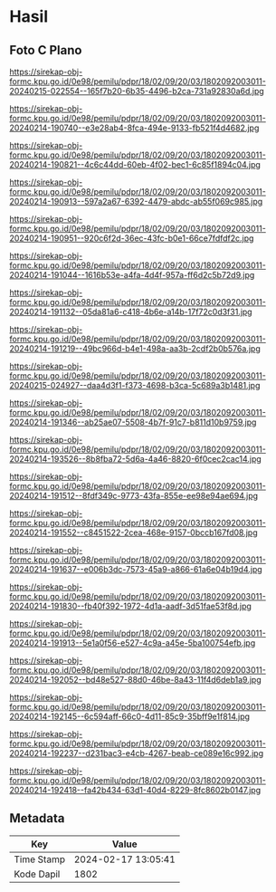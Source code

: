 # Hasil

## Foto C Plano

https://sirekap-obj-formc.kpu.go.id/0e98/pemilu/pdpr/18/02/09/20/03/1802092003011-20240215-022554--165f7b20-6b35-4496-b2ca-731a92830a6d.jpg

https://sirekap-obj-formc.kpu.go.id/0e98/pemilu/pdpr/18/02/09/20/03/1802092003011-20240214-190740--e3e28ab4-8fca-494e-9133-fb521f4d4682.jpg

https://sirekap-obj-formc.kpu.go.id/0e98/pemilu/pdpr/18/02/09/20/03/1802092003011-20240214-190821--4c6c44dd-60eb-4f02-bec1-6c85f1894c04.jpg

https://sirekap-obj-formc.kpu.go.id/0e98/pemilu/pdpr/18/02/09/20/03/1802092003011-20240214-190913--597a2a67-6392-4479-abdc-ab55f069c985.jpg

https://sirekap-obj-formc.kpu.go.id/0e98/pemilu/pdpr/18/02/09/20/03/1802092003011-20240214-190951--920c6f2d-36ec-43fc-b0e1-66ce7fdfdf2c.jpg

https://sirekap-obj-formc.kpu.go.id/0e98/pemilu/pdpr/18/02/09/20/03/1802092003011-20240214-191044--1616b53e-a4fa-4d4f-957a-ff6d2c5b72d9.jpg

https://sirekap-obj-formc.kpu.go.id/0e98/pemilu/pdpr/18/02/09/20/03/1802092003011-20240214-191132--05da81a6-c418-4b6e-a14b-17f72c0d3f31.jpg

https://sirekap-obj-formc.kpu.go.id/0e98/pemilu/pdpr/18/02/09/20/03/1802092003011-20240214-191219--49bc966d-b4e1-498a-aa3b-2cdf2b0b576a.jpg

https://sirekap-obj-formc.kpu.go.id/0e98/pemilu/pdpr/18/02/09/20/03/1802092003011-20240215-024927--daa4d3f1-f373-4698-b3ca-5c689a3b1481.jpg

https://sirekap-obj-formc.kpu.go.id/0e98/pemilu/pdpr/18/02/09/20/03/1802092003011-20240214-191346--ab25ae07-5508-4b7f-91c7-b811d10b9759.jpg

https://sirekap-obj-formc.kpu.go.id/0e98/pemilu/pdpr/18/02/09/20/03/1802092003011-20240214-193526--8b8fba72-5d6a-4a46-8820-6f0cec2cac14.jpg

https://sirekap-obj-formc.kpu.go.id/0e98/pemilu/pdpr/18/02/09/20/03/1802092003011-20240214-191512--8fdf349c-9773-43fa-855e-ee98e94ae694.jpg

https://sirekap-obj-formc.kpu.go.id/0e98/pemilu/pdpr/18/02/09/20/03/1802092003011-20240214-191552--c8451522-2cea-468e-9157-0bccb167fd08.jpg

https://sirekap-obj-formc.kpu.go.id/0e98/pemilu/pdpr/18/02/09/20/03/1802092003011-20240214-191637--e006b3dc-7573-45a9-a866-61a6e04b19d4.jpg

https://sirekap-obj-formc.kpu.go.id/0e98/pemilu/pdpr/18/02/09/20/03/1802092003011-20240214-191830--fb40f392-1972-4d1a-aadf-3d51fae53f8d.jpg

https://sirekap-obj-formc.kpu.go.id/0e98/pemilu/pdpr/18/02/09/20/03/1802092003011-20240214-191913--5e1a0f56-e527-4c9a-a45e-5ba100754efb.jpg

https://sirekap-obj-formc.kpu.go.id/0e98/pemilu/pdpr/18/02/09/20/03/1802092003011-20240214-192052--bd48e527-88d0-46be-8a43-11f4d6deb1a9.jpg

https://sirekap-obj-formc.kpu.go.id/0e98/pemilu/pdpr/18/02/09/20/03/1802092003011-20240214-192145--6c594aff-66c0-4d11-85c9-35bff9e1f814.jpg

https://sirekap-obj-formc.kpu.go.id/0e98/pemilu/pdpr/18/02/09/20/03/1802092003011-20240214-192237--d231bac3-e4cb-4267-beab-ce089e16c992.jpg

https://sirekap-obj-formc.kpu.go.id/0e98/pemilu/pdpr/18/02/09/20/03/1802092003011-20240214-192418--fa42b434-63d1-40d4-8229-8fc8602b0147.jpg


## Metadata

| Key        | Value               |
| ---------- | ------------------- |
| Time Stamp | 2024-02-17 13:05:41 |
| Kode Dapil | 1802                |



